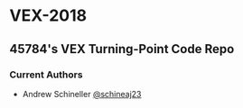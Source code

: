 # VEX-2018
## 45784's VEX Turning-Point Code Repo

### Current Authors
- Andrew Schineller [@schineaj23]("https://github.com/schineaj23/")
